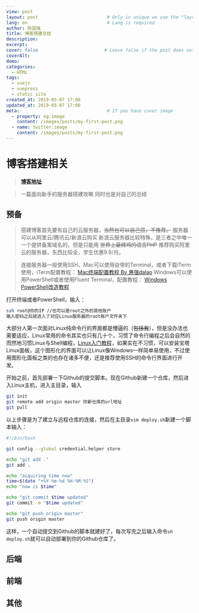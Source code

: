 ```yaml
---
view: post
layout: post                          # Only in unique we use the "layout: post"
lang: en                              # Lang is required
author: 陈国强
title: 博客搭建总结
description:
excerpt:
cover: false                         # Leave false if the post does not have cover image, if there is set to true
coverAlt:
demo:
categories:
  - HTML
tags:
  - vuejs
  - vuepress
  - static site
created_at: 2019-03-07 17:00
updated_at: 2019-03-07 17:00
meta:                                 # If you have cover image
  - property: og:image
    content: /images/posts/my-first-post.png
  - name: twitter:image
    content: /images/posts/my-first-post.png
---
```



# 博客搭建相关

> **[博客地址](http://101.200.53.152)**

> 一篇面向新手的服务器搭建攻略
同时也是对自己的总结

## 预备

> 搭建博客首先要有自己的云服务器，~~当然也可以自己搭，不推荐。~~
服务器可以从阿里云/腾讯云/新浪云购买
新浪云服务器比较特殊，是三者之中唯一一个提供备案域名的，但是只能用 ~~世界上最辣鸡的语言PHP~~
推荐购买阿里云的服务器，东西比较全，学生优惠9.9/月。

> 连接服务器一般使用SSH，Mac可以使用自带的Terminal，或者下载iTerm使用，iTerm配置教程：
[Mac终端配置教程 By 惠强dalao](https://wyydsb.xin/other/terminal.html)
Windows可以使用PowerShell或者使用Fluent Terminal，配置教程：
[Windows PowerShell改造教程](https://zhuanlan.zhihu.com/p/56808199)

打开终端或者PowerShell，输入：
```bash
ssh root@你的IP //也可以是root之外的其他账户
输入密码之后就进入了对应Linux服务器的root账户文件夹下
```
大部分人第一次面对Linux纯命令行的界面都是懵逼的（~~包括我~~），但是没办法也需要适应，Linux常用的命令其实也只有几十个，习惯了命令行编程之后会自然的而然地习惯Linux与Shell编程，[Linux入门教程](http://linux.vbird.org/#)，如果实在不习惯，可以安装宝塔Linux面板，这个图形化的界面可以让Linux像Windows一样简单易使用，不过使用图形化面板之类的也存在诸多不便，还是推荐使用SSH的命令行界面进行开发。

开始之前，首先部署一下Github的提交脚本。现在Github新建一个仓库，然后进入Linux主机，进入主目录，输入

```bash
git init
git remote add origin master 你新仓库的url地址
git pull
```
以上步骤是为了建立与远程仓库的连接，然后在主目录`vim deploy.sh`新建一个脚本输入：

```bash
#!/bin/bash

git config --global credential.helper store

echo "git add ."
git add .

echo "acquiring time now"
time=$(date "+%Y-%m-%d %H:%M:%S")
echo "now is $time"

echo "git commit $time updated"
git commit -m "$time updated"

echo "git push origin master"
git push origin master
```
这样，一个自动提交到Github的脚本就建好了，每次写完之后输入命令`sh deploy.sh`就可以自动部署到你的Github仓库了。

## 后端



## 前端
## 其他
